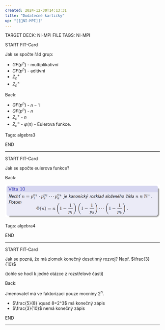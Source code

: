 ```yaml
---
created: 2024-12-30T14:13:31
title: "Dodatečné kartičky"
up: "[[📖NI-MPI]]"
---
```


TARGET DECK: NI-MPI
FILE TAGS: NI-MPI


START
FIT-Card

Jak se spočte řád grup:

- $GF(p^n)$ - multiplikativní
- $GF(p^n)$ - aditivní
- $Z_n^{+}$
- $Z_n^{\times}$

Back:

- $GF(p^n)$ - $n-1$
- $GF(p^n)$ - $n$
- $Z_n^{+}$ - $n$
- $Z_n^{\times}$ - $\varphi(n)$ - Eulerova funkce.

Tags: algebra3
<!--ID: 1735812207577-->
END

---


START
FIT-Card

Jak se spočte eulerova funkce?

Back:

![](../../Assets/Pasted%20image%2020241230141551.png)

Tags: algebra4
<!--ID: 1735812207579-->
END

---


START
FIT-Card

Jak se pozná, že má zlomek konečný desetinný rozvoj? Např. $\frac{3}{10}$

(tohle se hodí k jedné otázce z rozstřelové části)

Back:

Jmenovatel má ve faktorizaci pouze mocniny $2^n$.

<!-- ExampleStart -->
- $\frac{5}{8} \quad 8=2^3$ má konečný zápis
- $\frac{3}{10}$ nemá konečný zápis 
<!-- ExampleEnd -->
<!--ID: 1735812207582-->
END

---



